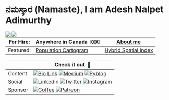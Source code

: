 # ನಮಸ್ಕಾರ (Namaste), I am Adesh Nalpet Adimurthy

<img src="https://raw.githubusercontent.com/addu390/addu390/master/languages.svg#gh-dark-mode-only" align="left">
<img src="https://raw.githubusercontent.com/addu390/addu390/master/languages.svg#gh-light-mode-only" align="left">

| For Hire: | Anywhere in Canada &nbsp;🇨🇦 | [About me](https://pyblog.xyz/about) |
|-|-|-|
| Featured: | [Population Cartogram](https://owid.github.io/cartograms/) | [Hybrid Spatial Index](https://www.pyblog.xyz/hybrid-spatial-index-conclusion) |

|   | Check it out &nbsp;🚀  |
| ------------- | ------------- |
| Content | [![Bio Link](https://img.shields.io/badge/BIOLINK-FFFFFF?style=for-the-badge&logo=Bio%20link&logoColor=black)](https://bio.link/pyblog) [![Medium](https://img.shields.io/badge/Medium-12100E?style=for-the-badge&logo=medium&logoColor=white)](https://pyblog.medium.com) [![Pyblog](https://img.shields.io/badge/PYBLOG-222222?style=for-the-badge&logo=Python&logoColor=white)](http://pyblog.xyz) |
| Social | [![Linkedin](https://img.shields.io/badge/LinkedIn-0077B5?style=for-the-badge&logo=linkedin&logoColor=white)](https://www.linkedin.com/in/adesh-nalpet-adimurthy/) [![Twitter](https://img.shields.io/badge/Twitter-1DA1F2?style=for-the-badge&logo=twitter&logoColor=white)](https://twitter.com/gooshi_addu) [![Instagram](https://img.shields.io/badge/Instagram-E4405F?style=for-the-badge&logo=instagram&logoColor=white)](https://www.instagram.com/gooshi_addu) |
| Sponsor | [![Coffee](https://img.shields.io/badge/BUY%20ME%20A%20COFFEE-FD0?style=for-the-badge&logo=Buy%20Me%20A%20Coffee&logoColor=black)](https://www.buymeacoffee.com/pyblog) [![Patreon](https://img.shields.io/badge/PATREON-ff424d?style=for-the-badge&logo=Patreon&logoColor=white)](https://www.patreon.com/thenextbigproject) |


